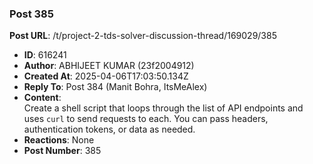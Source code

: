 ### Post 385
**Post URL**: /t/project-2-tds-solver-discussion-thread/169029/385
- **ID**: 616241
- **Author**: ABHIJEET KUMAR  (23f2004912)
- **Created At**: 2025-04-06T17:03:50.134Z
- **Reply To**: Post 384 (Manit Bohra, ItsMeAlex)
- **Content**:  
  Create a shell script that loops through the list of API endpoints and uses <code>curl</code> to send requests to each. You can pass headers, authentication tokens, or data as needed.
- **Reactions**: None
- **Post Number**: 385

